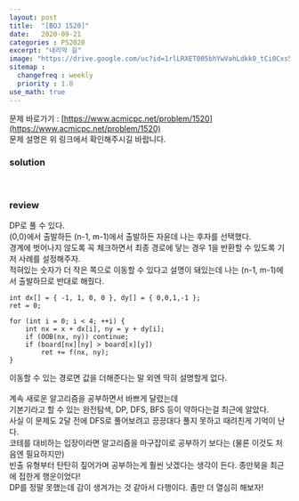 ```yaml
---
layout: post
title:  "[BOJ 1520]"
date:   2020-09-21
categories : PS2020
excerpt: "내리막 길"
image: "https://drive.google.com/uc?id=1rlLRXET005bhYwVahLdkk0_tCi0Cxs58"
sitemap :
  changefreq : weekly
  priority : 1.0
use_math: true
---
```

문제 바로가기 : [https://www.acmicpc.net/problem/1520](https://www.acmicpc.net/problem/1520)<br>
문제 설명은 위 링크에서 확인해주시길 바랍니다.<br>  

### solution
<script src="https://gist.github.com/yooniversal/7bf417cca96235086e5ad268d0f8acbb.js"></script>
<br>

### review
DP로 풀 수 있다.<br>
(0,0)에서 출발하든 (n-1, m-1)에서 출발하든 자윤데 나는 후자를 선택했다.<br>
경계에 벗어나지 않도록 꼭 체크하면서 최종 경로에 닿는 경우 1을 반환할 수 있도록 기저 사례를 설정해주자.<br>
적혀있는 숫자가 더 작은 쪽으로 이동할 수 있다고 설명이 돼있는데 나는 (n-1, m-1)에서 출발하므로 반대로 해줬다.<br>
```
int dx[] = { -1, 1, 0, 0 }, dy[] = { 0,0,1,-1 };
ret = 0;

for (int i = 0; i < 4; ++i) {
	int nx = x + dx[i], ny = y + dy[i];
	if (OOB(nx, ny)) continue;
	if (board[nx][ny] > board[x][y])
		ret += f(nx, ny);
}
```
이동할 수 있는 경로면 값을 더해준다는 말 외엔 딱히 설명할게 없다.<br>
<br>
계속 새로운 알고리즘을 공부하면서 바쁘게 달렸는데<br>
기본기라고 할 수 있는 완전탐색, DP, DFS, BFS 등이 약하다는걸 최근에 알았다.<br>
사실 이 문제도 2달 전에 DFS로 풀어보려고 끙끙대다 풀지 못하고 때려친게 기억이 난다.<br>
코테를 대비하는 입장이라면 알고리즘을 마구잡이로 공부하기 보다는 (물론 이것도 처음엔 필요하지만)<br>
빈출 유형부터 탄탄히 짚어가며 공부하는게 훨씬 낫겠다는 생각이 든다. 종만북을 최근에 접한게 행운이었다!<br>
DP를 정말 못했는데 감이 생겨가는 것 같아서 다행이다. 좀만 더 열심히 해보자!

<script src="https://utteranc.es/client.js"
        repo="yooniversal/blog-comments"
        issue-term="pathname"
        theme="github-light"
        crossorigin="anonymous"
        async>
</script>
